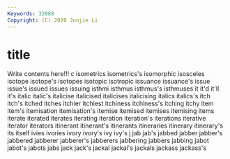 ```yaml
---
Keywords: 32088
Copyright: (C) 2020 Junjie Li
---
```


# title

Write contents here!!!
c 
isometrics 
isometrics's 
isomorphic 
isosceles 
isotope 
isotope's 
isotopes
isotopic 
isotropic 
issuance 
issuance's 
issue 
issue's 
issued 
issues 
issuing 
isthmi
isthmus 
isthmus's 
isthmuses 
it 
it'd 
it'll 
it's 
italic 
italic's 
italicise
italicised 
italicises 
italicising 
italics 
italics's 
itch 
itch's 
itched 
itches 
itchier
itchiest 
itchiness 
itchiness's 
itching 
itchy 
item 
item's 
itemisation 
itemisation's 
itemise
itemised 
itemises 
itemising 
items 
iterate 
iterated 
iterates 
iterating 
iteration 
iteration's
iterations 
iterative 
iterator 
iterators 
itinerant 
itinerant's 
itinerants 
itineraries 
itinerary 
itinerary's
its 
itself 
ivies 
ivories 
ivory 
ivory's 
ivy 
ivy's 
j 
jab
jab's 
jabbed 
jabber 
jabber's 
jabbered 
jabberer 
jabberer's 
jabberers 
jabbering 
jabbers
jabbing 
jabot 
jabot's 
jabots 
jabs 
jack 
jack's 
jackal 
jackal's 
jackals
jackass 
jackass's 
